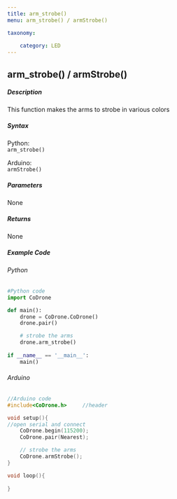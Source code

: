 ```yaml
---
title: arm_strobe()
menu: arm_strobe() / armStrobe()

taxonomy:
	
	category: LED
---
```


## arm_strobe() / armStrobe()

##### Description

This function makes the arms to strobe in various colors

##### Syntax
Python:<br />
```arm_strobe()```<br />

Arduino:<br />
```armStrobe()```<br />

##### Parameters

None

##### Returns

None

##### Example Code
###### Python
```python
#Python code
import CoDrone

def main():
	drone = CoDrone.CoDrone()
	drone.pair()

	# strobe the arms
	drone.arm_strobe()
	
if __name__ == '__main__':
	main()

```
###### Arduino
```c
//Arduino code
#include<CoDrone.h>		//header

void setup(){
//open serial and connect
	CoDrone.begin(115200);
	CoDrone.pair(Nearest);

	// strobe the arms
	CoDrone.armStrobe();
}

void loop(){
	
}

```